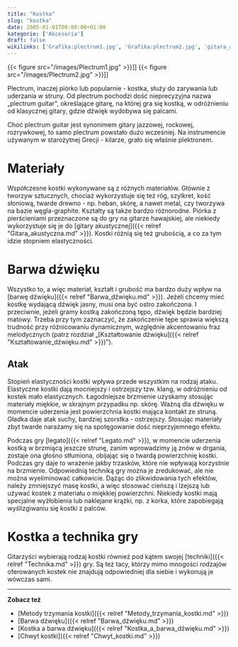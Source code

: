 ```yaml
---
title: "Kostka"
slug: "kostka"
date: 2005-01-01T00:00:00+01:00
kategorie: ['Akcesoria']
draft: false
wikilinks: ['Grafika:plectrum1.jpg', 'Grafika:plectrum2.jpg', 'gitara_akustyczna', 'Barwa_d%C5%BAwi%C4%99ku', 'Kszta%C5%82towanie_d%C5%BAwi%C4%99ku', 'legato', 'technika', 'Metody_trzymania_kostki', 'Barwa_d%C5%BAwi%C4%99ku', 'Kostka_a_barwa_d%C5%BAwi%C4%99ku', 'Chwyt_kostki']
---
```

{{< figure src="/images/Plectrum1.jpg" >}}\]\]
{{< figure src="/images/Plectrum2.jpg" >}}\]\]

Plectrum, inaczej piórko lub popularnie - kostka, służy do zarywania lub
uderzania w struny. Od plectrum pochodzi dość nieprecyzyjna nazwa
„plectrum guitar", określające gitarę, na której gra się kostką, w
odróżnieniu od klasycznej gitary, gdzie dźwięk wydobywa się palcami.

Choć plectrum guitar jest synonimem gitary jazzowej, rockowej,
rozrywkowej, to samo plectrum powstało dużo wcześniej. Na instrumencie
używanym w starożytnej Grecji - kilarze, grało się właśnie plektronem.

# Materiały

Współczesne kostki wykonywane są z różnych materiałów. Głównie z tworzyw
sztucznych, chociaż wykorzystuje się też róg, szylkret, kość słoniową,
twarde drewno - np. heban, skórę, a nawet metal, czy tworzywa na bazie
węgla-graphite. Kształty są także bardzo różnorodne. Piórka z
pierścieniami przeznaczone są do gry na gitarze hawajskiej, ale
niekiedy wykorzystuje się je do [gitary
akustycznej]({{< relref "Gitara_akustyczna.md" >}}). Kostki różnią się też
grubością, a co za tym idzie stopniem elastyczności.

# Barwa dźwięku

Wszystko to, a więc materiał, kształt i grubość ma bardzo duży wpływ na
[barwę dźwięku]({{< relref "Barwa_dźwięku.md" >}}). Jeżeli chcemy mieć kostkę
wydającą dźwięk jasny, musi ona być ostro zakończona. I przeciwnie,
jeżeli gramy kostką zakończoną tępo, dźwięk będzie bardziej matowy.
Trzeba przy tym zaznaczyć, że zakończenie tępe sprawia większą trudność
przy różnicowaniu dynamicznym, względnie akcentowaniu fraz melodycznych
(patrz rozdział „[Kształtowanie
dźwięku]({{< relref "Kształtowanie_dźwięku.md" >}})").

## Atak

Stopień elastyczności kostki wpływa przede wszystkim na rodzaj ataku.
Elastyczne kostki dają mocniejszy i ostrzejszy tzw. klang, w odróżnieniu
od kostek mało elastycznych. Łagodniejsze brzmienie uzyskamy stosując
materiały miękkie, w skrajnym przypadku np. skórę. Ważną dla dźwięku w
momencie uderzenia jest powierzchnia kostki mająca kontakt ze struną.
Gładka daje atak suchy, bardziej szorstka - ostrzejszy. Stosując
materiały zbyt twarde narażamy się na spotęgowanie dość nieprzyjemnego
efektu.

Podczas gry [legato]({{< relref "Legato.md" >}}), w momencie uderzenia kostką w
brzmiącą jeszcze strunę, zanim wprowadzimy ją znów w drgania, zostaje
ona głośno stłumiona, obijając się o twardą powierzchnię kostki. Podczas
gry daje to wrażenie jakby trzasków, które nie wpływają korzystnie na
brzmienie. Odpowiednią techniką gry można je zredukować, ale nie można
wyeliminować całkowicie. Dążąc do zlikwidowania tych efektów, należy
zmniejszyć masę kostki, a więc stosować cieńszą i lżejszą lub używać
kostek z materiału o miękkiej powierzchni. Niekiedy kostki mają
specjalne wyżłobienia lub naklejane krążki, np. z korka, które
zapobiegają wyślizgiwaniu się kostki z palców.

# Kostka a technika gry

Gitarzyści wybierają rodzaj kostki również pod kątem swojej
[techniki]({{< relref "Technika.md" >}}) gry. Są też tacy, którzy mimo mnogości
rodzajów oferowanych kostek nie znajdują odpowiedniej dla siebie i
wykonują je wówczas sami.

-----

**Zobacz też**

  - [Metody trzymania kostki]({{< relref "Metody_trzymania_kostki.md" >}})
  - [Barwa dźwięku]({{< relref "Barwa_dźwięku.md" >}})
  - [Kostka a barwa dźwięku]({{< relref "Kostka_a_barwa_dźwięku.md" >}})
  - [Chwyt kostki]({{< relref "Chwyt_kostki.md" >}})

